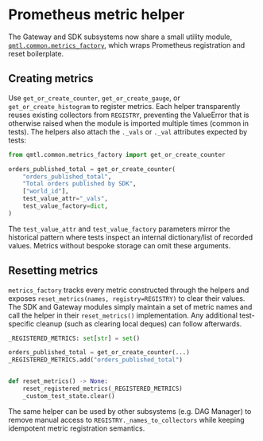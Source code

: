 # Prometheus metric helper

The Gateway and SDK subsystems now share a small utility module,
[`qmtl.common.metrics_factory`](../../qmtl/common/metrics_factory.py), which wraps
Prometheus registration and reset boilerplate.

## Creating metrics

Use `get_or_create_counter`, `get_or_create_gauge`, or `get_or_create_histogram`
to register metrics. Each helper transparently reuses existing collectors from
`REGISTRY`, preventing the ValueError that is otherwise raised when the module is
imported multiple times (common in tests). The helpers also attach the `._vals`
or `._val` attributes expected by tests:

```python
from qmtl.common.metrics_factory import get_or_create_counter

orders_published_total = get_or_create_counter(
    "orders_published_total",
    "Total orders published by SDK",
    ["world_id"],
    test_value_attr="_vals",
    test_value_factory=dict,
)
```

The `test_value_attr` and `test_value_factory` parameters mirror the historical
pattern where tests inspect an internal dictionary/list of recorded values.
Metrics without bespoke storage can omit these arguments.

## Resetting metrics

`metrics_factory` tracks every metric constructed through the helpers and exposes
`reset_metrics(names, registry=REGISTRY)` to clear their values. The SDK and
Gateway modules simply maintain a set of metric names and call the helper in
their `reset_metrics()` implementation. Any additional test-specific cleanup
(such as clearing local deques) can follow afterwards.

```python
_REGISTERED_METRICS: set[str] = set()

orders_published_total = get_or_create_counter(...)
_REGISTERED_METRICS.add("orders_published_total")


def reset_metrics() -> None:
    reset_registered_metrics(_REGISTERED_METRICS)
    _custom_test_state.clear()
```

The same helper can be used by other subsystems (e.g. DAG Manager) to remove
manual access to `REGISTRY._names_to_collectors` while keeping idempotent metric
registration semantics.
